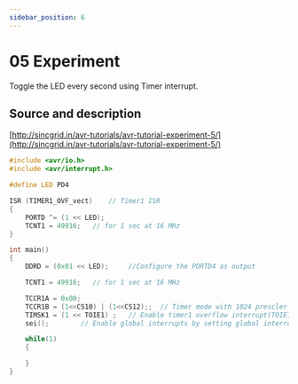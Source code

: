 ```yaml
---
sidebar_position: 6
---
```

# 05 Experiment 
Toggle the LED every second using Timer interrupt.

## Source  and description

[http://sincgrid.in/avr-tutorials/avr-tutorial-experiment-5/](http://sincgrid.in/avr-tutorials/avr-tutorial-experiment-5/)

```cpp title="http://sincgrid.in/avr-tutorials/avr-tutorial-experiment-5/"
#include <avr/io.h>
#include <avr/interrupt.h>

#define LED PD4

ISR (TIMER1_OVF_vect)    // Timer1 ISR
{
    PORTD ^= (1 << LED);
    TCNT1 = 49916;   // for 1 sec at 16 MHz
}

int main()
{
    DDRD = (0x01 << LED);     //Configure the PORTD4 as output

    TCNT1 = 49916;   // for 1 sec at 16 MHz

    TCCR1A = 0x00;
    TCCR1B = (1<<CS10) | (1<<CS12);;  // Timer mode with 1024 prescler
    TIMSK1 = (1 << TOIE1) ;   // Enable timer1 overflow interrupt(TOIE1)
    sei();        // Enable global interrupts by setting global interrupt enable bit in SREG

    while(1)
    {

    }
}
```